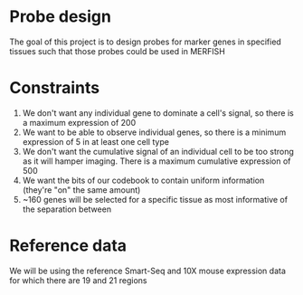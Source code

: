 # Probe design
The goal of this project is to design probes for marker genes in specified tissues such that those probes could be used in MERFISH

# Constraints
1. We don't want any individual gene to dominate a cell's signal, so there is a maximum expression of 200
2. We want to be able to observe individual genes, so there is a minimum expression of 5 in at least one cell type
3. We don't want the cumulative signal of an individual cell to be too strong as it will hamper imaging. There is a maximum cumulative expression of 500
4. We want the bits of our codebook to contain uniform information (they're "on" the same amount)
5. ~160 genes will be selected for a specific tissue as most informative of the separation between 

# Reference data
We will be using the reference Smart-Seq and 10X mouse expression data for which there are 19 and 21 regions 
